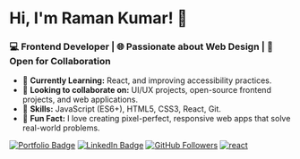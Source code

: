 # Hi, I'm Raman Kumar! 👋

### 💻 Frontend Developer | 🌐 Passionate about Web Design | 🚀 Open for Collaboration

- 🌱 **Currently Learning:** React, and improving accessibility practices.
- 👯 **Looking to collaborate on:** UI/UX projects, open-source frontend projects, and web applications.
- 🎯 **Skills:** JavaScript (ES6+), HTML5, CSS3, React,  Git.
- 🔭 **Fun Fact:** I love creating pixel-perfect, responsive web apps that solve real-world problems.

[![Portfolio Badge](https://img.shields.io/badge/-Portfolio-black?style=flat-square&logo=appveyor)](https://ramankumar444.github.io/Something/index.html)
[![LinkedIn Badge](https://img.shields.io/badge/-LinkedIn-blue?style=flat-square&logo=Linkedin&logoColor=white)](https://www.linkedin.com/in/raman-kumar-8a1a09217/)
[![GitHub Followers](https://img.shields.io/github/followers/yourusername?label=Follow&style=social)](https://github.com/Ramankumar444)
[![react](https://img.shields.io/github/followers/yourusername?label=Follow&style=social)](https://www.google.com/url?sa=i&url=https%3A%2F%2Fwww.linkedin.com%2Fpulse%2Fupcoming-react-19-cutting-edge-features-enhanced-shervin-ghajar-kq4gf&psig=AOvVaw1rDD0hhEODAIhHfb106kzg&ust=1729627254726000&source=images&cd=vfe&opi=89978449&ved=0CBEQjRxqFwoTCPCr2OKhoIkDFQAAAAAdAAAAABAE)

